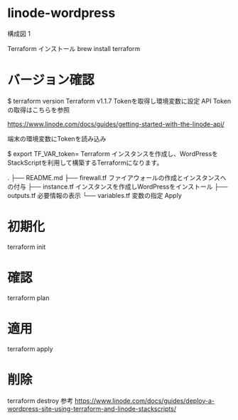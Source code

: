 # linode-wordpress
構成図
1

Terraform インストール
brew install terraform

# バージョン確認
$ terraform version
Terraform v1.1.7
Tokenを取得し環境変数に設定
API Tokenの取得はこちらを参照

https://www.linode.com/docs/guides/getting-started-with-the-linode-api/

端末の環境変数にTokenを読み込み

$ export TF_VAR_token=
Terraform
インスタンスを作成し、WordPressをStackScriptを利用して構築するTerraformになります。

.
├── README.md
├── firewall.tf ファイアウォールの作成とインスタンスへの付与
├── instance.tf インスタンスを作成しWordPressをインストール
├── outputs.tf 必要情報の表示
└── variables.tf 変数の指定
Apply
# 初期化
terraform init
# 確認
terraform plan
# 適用
terraform apply
# 削除
terraform destroy
参考
https://www.linode.com/docs/guides/deploy-a-wordpress-site-using-terraform-and-linode-stackscripts/
